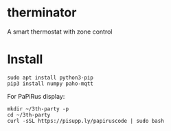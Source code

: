 # therminator
A smart thermostat with zone control

# Install
```
sudo apt install python3-pip 
pip3 install numpy paho-mqtt
```

For PaPiRus display:
```
mkdir ~/3th-party -p
cd ~/3th-party
curl -sSL https://pisupp.ly/papiruscode | sudo bash
```
